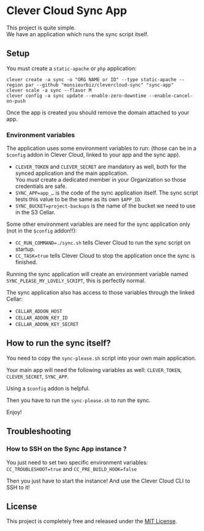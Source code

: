 # Clever Cloud Sync App

This project is quite simple.  
We have an application which runs the sync script itself.

## Setup

You must create a `static-apache` or `php` application:

```
clever create -a sync -o "ORG NAME or ID" --type static-apache --region par --github "monsieurbiz/clevercloud-sync" "sync-app"
clever scale -a sync --flavor M
clever config -a sync update --enable-zero-downtime --enable-cancel-on-push
```

Once the app is created you should remove the domain attached to your app.

### Environment variables

The application uses some environment variables to run: (those can be in a `$config` addon in Clever Cloud, linked to your app and the sync app).

- `CLEVER_TOKEN` and `CLEVER_SECRET` are mandatory as well, both for the synced application and the main application.  
  You *must* create a dedicated member in your Organization so those credentials are safe.
- `SYNC_APP=app_…` is the code of the sync application itself. The sync script tests this value to be the same as its own `$APP_ID`.
- `SYNC_BUCKET=project-backups` is the name of the bucket we need to use in the S3 Cellar.


Some other environment variables are need for the sync application only (not in the `$config` addon!!):
- `CC_RUN_COMMAND=./sync.sh` tells Clever Cloud to run the sync script on startup.
- `CC_TASK=true` tells Clever Cloud to stop the application once the sync is finished.

Running the sync application will create an environment variable named `SYNC_PLEASE_MY_LOVELY_SCRIPT`, this is perfectly normal.

The sync application also has access to those variables through the linked Cellar:
- `CELLAR_ADDON_HOST`
- `CELLAR_ADDON_KEY_ID`
- `CELLAR_ADDON_KEY_SECRET`

## How to run the sync itself?

You need to copy the `sync-please.sh` script into your own main application.

Your main app will need the following variables as well: `CLEVER_TOKEN`, `CLEVER_SECRET`, `SYNC_APP`.  

Using a `$config` addon is helpful.

Then you have to run the `sync-please.sh` to run the sync.

Enjoy!

## Troubleshooting

### How to SSH on the Sync App instance ?

You just need to set two specific environment variables: `CC_TROUBLESHOOT=true` and `CC_PRE_BUILD_HOOK=false`

Then you just have to start the instance! And use the Clever Cloud CLI to SSH to it!

## License

This project is completely free and released under the [MIT License](https://github.com/monsieurbiz/clevercloud-sync/blob/master/LICENSE.txt).
